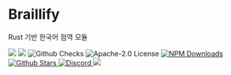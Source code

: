 # Braillify

Rust 기반 한국어 점역 모듈

<img src='https://img.shields.io/npm/v/braillify'>
<img src='https://img.shields.io/bundlephobia/minzip/braillify'>
<img alt="Github Checks" src="https://badgen.net/github/checks/dev-five-git/braillify"/>
<img alt="Apache-2.0 License" src="https://img.shields.io/github/license/dev-five-git/braillify"/>
<a href="https://www.npmjs.com/package/braillify">
<img alt="NPM Downloads" src="https://img.shields.io/npm/dm/braillify.svg?style=flat"/>
</a>
<a href="https://badgen.net/github/stars/dev-five-git/braillify">
<img alt="Github Stars" src="https://badgen.net/github/stars/dev-five-git/braillify" />
</a>
<a href="https://discord.gg/8zjcGc7cWh">
<img alt="Discord" src="https://img.shields.io/discord/1321362173619994644.svg?label=&logo=discord&logoColor=ffffff&color=7389D8&labelColor=6A7EC2" />
</a>
<a href="https://codecov.io/gh/dev-five-git/braillify" > 
 <img src="https://codecov.io/gh/dev-five-git/braillify/graph/badge.svg?token=8I5GMB2X5B"/> 
</a>